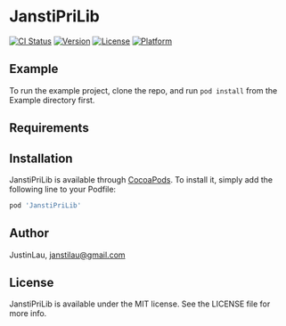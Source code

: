 # JanstiPriLib

[![CI Status](https://img.shields.io/travis/JustinLau/JanstiPriLib.svg?style=flat)](https://travis-ci.org/JustinLau/JanstiPriLib)
[![Version](https://img.shields.io/cocoapods/v/JanstiPriLib.svg?style=flat)](https://cocoapods.org/pods/JanstiPriLib)
[![License](https://img.shields.io/cocoapods/l/JanstiPriLib.svg?style=flat)](https://cocoapods.org/pods/JanstiPriLib)
[![Platform](https://img.shields.io/cocoapods/p/JanstiPriLib.svg?style=flat)](https://cocoapods.org/pods/JanstiPriLib)

## Example

To run the example project, clone the repo, and run `pod install` from the Example directory first.

## Requirements

## Installation

JanstiPriLib is available through [CocoaPods](https://cocoapods.org). To install
it, simply add the following line to your Podfile:

```ruby
pod 'JanstiPriLib'
```

## Author

JustinLau, janstilau@gmail.com

## License

JanstiPriLib is available under the MIT license. See the LICENSE file for more info.
